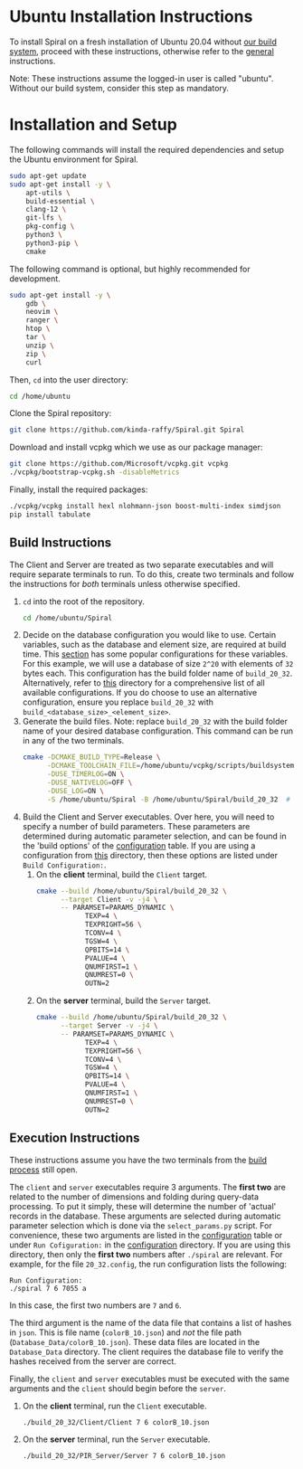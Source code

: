 # Ubuntu Installation Instructions

To install Spiral on a fresh installation of Ubuntu 20.04 without
[our build system](../README.md#build-system), proceed with these instructions,
otherwise refer to the [general](../README.md) instructions.

Note: These instructions assume the logged-in user is called "ubuntu". Without
our build system, consider this step as mandatory.

# Installation and Setup

The following commands will install the required dependencies and setup the
Ubuntu environment for Spiral.

```bash
sudo apt-get update
sudo apt-get install -y \
    apt-utils \
    build-essential \
    clang-12 \
    git-lfs \
    pkg-config \
    python3 \
    python3-pip \
    cmake
```

The following command is optional, but highly recommended for development.

```bash
sudo apt-get install -y \
    gdb \
    neovim \
    ranger \
    htop \
    tar \
    unzip \
    zip \
    curl
```

Then, `cd` into the user directory:

```bash
cd /home/ubuntu
```

Clone the Spiral repository:

```bash
git clone https://github.com/kinda-raffy/Spiral.git Spiral
```

Download and install vcpkg which we use as our package manager:

```bash
git clone https://github.com/Microsoft/vcpkg.git vcpkg
./vcpkg/bootstrap-vcpkg.sh -disableMetrics
```

Finally, install the required packages:

```bash
./vcpkg/vcpkg install hexl nlohmann-json boost-multi-index simdjson
pip install tabulate
```

## Build Instructions

The Client and Server are treated as two separate executables and will require
separate terminals to run. To do this, create two terminals and follow the
instructions for _both_ terminals unless otherwise specified.

1. `cd` into the root of the repository.
    ```bash
    cd /home/ubuntu/Spiral
    ```
2. Decide on the database configuration you would like to use. Certain
   variables, such as the database and element size, are required
   at build time. This [section](README.md#popular-configurations) has some
   popular
   configurations for these variables. For this example, we will use a database
   of size
   `2^20` with elements of `32` bytes each. This configuration has the
   build folder name of `build_20_32`. Alternatively, refer to
   [this](./Documents/Configuration) directory for a comprehensive list of all
   available configurations. If you do choose to use an alternative
   configuration,
   ensure you replace `build_20_32` with `build_<database_size>_<element_size>`.
3. Generate the build files. Note: replace `build_20_32` with the build folder
   name of your desired database configuration. This command can be run in any
   of the two terminals.
   ```bash
   cmake -DCMAKE_BUILD_TYPE=Release \
         -DCMAKE_TOOLCHAIN_FILE=/home/ubuntu/vcpkg/scripts/buildsystems/vcpkg.cmake \
         -DUSE_TIMERLOG=ON \
         -DUSE_NATIVELOG=OFF \
         -DUSE_LOG=ON \
         -S /home/ubuntu/Spiral -B /home/ubuntu/Spiral/build_20_32  # Ensure you replace build_20_32 with your build folder name.
   ```
4. Build the Client and Server executables. Over here, you will need to specify
   a number of build parameters. These parameters are determined during
   automatic parameter selection, and can be found in the 'build
   options' of the [configuration](#popular-configurations) table. If you are
   using a configuration from [this](./Documents/Configuration) directory, then
   these options are listed under `Build Configuration:`.
    1. On the **client** terminal, build the `Client` target.
       ```bash
       cmake --build /home/ubuntu/Spiral/build_20_32 \
             --target Client -v -j4 \
             -- PARAMSET=PARAMS_DYNAMIC \
                   TEXP=4 \
                   TEXPRIGHT=56 \
                   TCONV=4 \
                   TGSW=4 \
                   QPBITS=14 \
                   PVALUE=4 \
                   QNUMFIRST=1 \
                   QNUMREST=0 \
                   OUTN=2
       ```
    2. On the **server** terminal, build the `Server` target.
       ```bash
       cmake --build /home/ubuntu/Spiral/build_20_32 \
             --target Server -v -j4 \
             -- PARAMSET=PARAMS_DYNAMIC \
                   TEXP=4 \
                   TEXPRIGHT=56 \
                   TCONV=4 \
                   TGSW=4 \
                   QPBITS=14 \
                   PVALUE=4 \
                   QNUMFIRST=1 \
                   QNUMREST=0 \
                   OUTN=2
       ```

## Execution Instructions

These instructions assume you have the two terminals from
the [build process](#build-instructions) still open.

The `client` and `server` executables require 3 arguments. The **first two** are
related to the number of dimensions and folding during query-data processing. To
put it simply, these will determine the number of 'actual' records in the
database. These arguments are selected during automatic parameter selection
which is done via the `select_params.py` script. For convenience, these two
arguments are listed in the [configuration](#popular-configurations) table or
under `Run Cofiguration:` in the [configuration](./Documents/Configuration)
directory. If you are using this directory, then only the
**first two** numbers after `./spiral` are relevant. For example, for the
file `20_32.config`, the run configuration lists the following:

```text
Run Configuration:
./spiral 7 6 7055 a
```

In this case, the first two numbers are `7` and `6`.

The third argument is the name of the data file that contains a list of hashes
in `json`. This is file name (`colorB_10.json`) and _not_ the file
path (`Database_Data/colorB_10.json`). These data files are located in the
`Database_Data` directory. The client requires the database file to verify the
hashes received from the server are correct.

Finally, the `client` and `server` executables must be executed with the same
arguments and the `client` should begin before the `server`.

1. On the **client** terminal, run the `Client` executable.
    ```bash
    ./build_20_32/Client/Client 7 6 colorB_10.json
    ```
2. On the **server** terminal, run the `Server` executable.
    ```bash
    ./build_20_32/PIR_Server/Server 7 6 colorB_10.json
    ```

